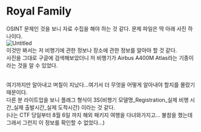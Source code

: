 Royal Family
============
OSINT 문제인 것을 보니 자료 수집을 해야 하는 것 같다. 문제 파일은 딱 아래 사진 하나이다. <br/>
![Untitled](https://github.com/user-attachments/assets/f22cb2ed-c825-4c81-ace1-2865277a3912) <br/>
이것만 봐서는 저 비행기에 관한 정보나 장소에 관한 정보를 알아야 할 것 같다. <br/>
사진을 그대로 구글에 검색해보았더니 저 비행기가 Airbus A400M Atlas라는 기종이라는 것을 알 수 있었다. <br/><br/>

여기까지만 알아내고 며칠이 지났다...여기서 더 무엇을 어떻게 알아내야 할지를 몰랐기 때문이다. <br/>
다른 분 라이트업을 보니 플래그 형식이 3S{비행기 모델명_Registration_실제 비행 시간_실제 출발시간_실제 도착시간} 이라는 것 같다. <br/>
(나는 CTF 당일부터 8월 6일 까지 해외 패키지 여행을 다녀와가지고... 불참을 했는데 그래서 그런지 이 정보를 확인할 수 없었다...) <br/>


